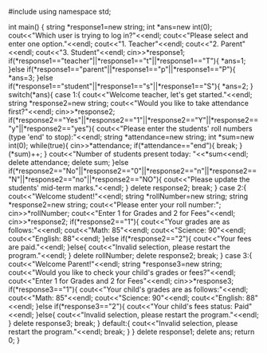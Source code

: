 #include <iostream>
using namespace std;

int main() {
    string *response1=new string;
    int *ans=new int(0);
    cout<<"Which user is trying to log in?"<<endl;
    cout<<"Please select and enter one option."<<endl;
    cout<<"1. Teacher"<<endl;
    cout<<"2. Parent"<<endl;
    cout<<"3. Student"<<endl;
    cin>>*response1;
    if(*response1=="teacher"||*response1=="t"||*response1=="T"){
        *ans=1;
    }else if(*response1=="parent"||*response1=="p"||*response1=="P"){
        *ans=3;
    }else if(*response1=="student"||*response1=="s"||*response1=="S"){
        *ans=2;
    }    
    switch(*ans){
        case 1:{
            cout<<"Welcome teacher, let's get started."<<endl;
            string *response2=new string;
            cout<<"Would you like to take attendance first?"<<endl;
            cin>>*response2;
            if(*response2=="Yes"||*response2=="1"||*response2=="Y"||*response2=="y"||*response2=="yes"){
                cout<<"Please enter the students' roll numbers (type 'end' to stop):"<<endl;
                string *attendance=new string;
                int *sum=new int(0);
                while(true){
                    cin>>*attendance;
                    if(*attendance=="end"){
                        break;
                    }
                    (*sum)++;
                }
                cout<<"Number of students present today: "<<*sum<<endl;
                delete attendance;
                delete sum;
            }else if(*response2=="No"||*response2=="0"||*response2=="n"||*response2=="N"||*response2=="no"||*response2=="NO"){
                cout<<"Please update the students' mid-term marks."<<endl;
            }
            delete response2;
            break;
        }
case 2:{
            cout<<"Welcome student!"<<endl;
            string *rollNumber=new string;
            string *response2=new string;
            cout<<"Please enter your roll number:";
            cin>>*rollNumber;
            cout<<"Enter 1 for Grades and 2 for Fees"<<endl;
            cin>>*response2;
            if(*response2=="1"){
                cout<<"Your grades are as follows:"<<endl;
                cout<<"Math: 85"<<endl;
                cout<<"Science: 90"<<endl;
                cout<<"English: 88"<<endl;
            }else if(*response2=="2"){
                cout<<"Your fees are paid."<<endl;
            }else{
                cout<<"Invalid selection, please restart the program."<<endl;
            }
            delete rollNumber;
            delete response2;
            break;
        }
        case 3:{
            cout<<"Welcome Parent!"<<endl;
            string *response3=new string;
            cout<<"Would you like to check your child's grades or fees?"<<endl;
            cout<<"Enter 1 for Grades and 2 for Fees"<<endl;
            cin>>*response3;
            if(*response3=="1"){
                cout<<"Your child's grades are as follows:"<<endl;
                cout<<"Math: 85"<<endl;
                cout<<"Science: 90"<<endl;
                cout<<"English: 88"<<endl;
            }else if(*response3=="2"){
                cout<<"Your child's fees status: Paid"<<endl;
            }else{
                cout<<"Invalid selection, please restart the program."<<endl;
            }
            delete response3;
            break;
        }
        default:{
            cout<<"Invalid selection, please restart the program."<<endl;
            break;
        }
    }
    delete response1;
    delete ans;
    return 0;
}
